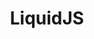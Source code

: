 ---
codehost: https://github.com/https://github.com/harttle/liquidjs
logohandle: liquidjs
sort: liquidjs
title: LiquidJS
website: https://liquidjs.com/
---